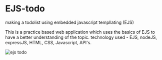 # EJS-todo
making a todolist using embedded javascript templlating (EJS)

This is a practice based web application which uses the basics of EJS to have a better understanding of the topic.
technology used - EJS, nodeJS, expressJS, HTML, CSS, Javascript, API's.

![ejs todo](https://user-images.githubusercontent.com/72144798/227963531-b9cbb44b-b473-4b6d-ba07-41135008a629.png)
